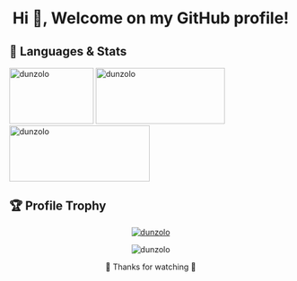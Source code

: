 <h1 align="center">Hi 👋, Welcome on my GitHub profile!</h1>

## 📝 Languages & Stats
<p align="left">
    <img src="https://github-readme-stats.vercel.app/api/top-langs?username=dunzolo&show_icons=true&locale=en&layout=compact" height="100" width="150" alt="dunzolo" />
    <img src="https://github-readme-stats.vercel.app/api?username=dunzolo&show_icons=true&locale=en" height="100" width="230" alt="dunzolo" />
    <img src="https://github-readme-streak-stats.herokuapp.com/?user=dunzolo&" height="100" width="250" alt="dunzolo"/>
</p>

<p></p>

## 🏆 Profile Trophy
<p align="center"> <a href="https://github.com/ryo-ma/github-profile-trophy"><img src="https://github-profile-trophy.vercel.app/?username=dunzolo&theme=juicyfresh&no-bg=true&no-frame=true" alt="dunzolo" /></a> </p>

<p align="center"> <img src="https://komarev.com/ghpvc/?username=dunzolo&label=Profile%20views&color=0e75b6&style=flat" alt="dunzolo" /></p>
<p align="center"> 🙏 Thanks for watching 🙏</p>
